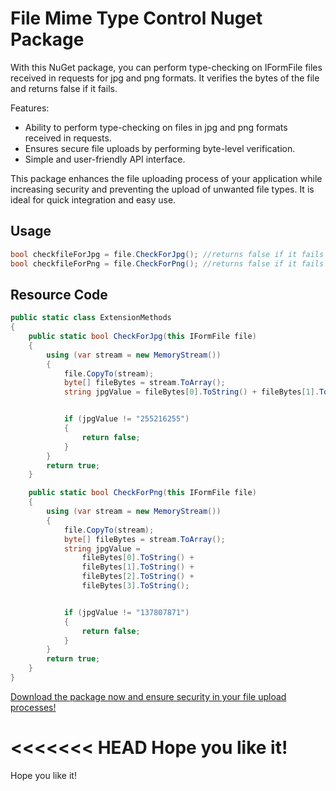 
# File Mime Type Control Nuget Package

With this NuGet package, you can perform type-checking on IFormFile files received in requests for jpg and png formats. It verifies the bytes of the file and returns false if it fails.

Features:
- Ability to perform type-checking on files in jpg and png formats received in requests.
- Ensures secure file uploads by performing byte-level verification.
- Simple and user-friendly API interface.

This package enhances the file uploading process of your application while increasing security and preventing the upload of unwanted file types. It is ideal for quick integration and easy use.


## Usage
```csharp
bool checkfileForJpg = file.CheckForJpg(); //returns false if it fails
bool checkfileForPng = file.CheckForPng(); //returns false if it fails
```


## Resource Code
```csharp
public static class ExtensionMethods
{
    public static bool CheckForJpg(this IFormFile file)
    {
        using (var stream = new MemoryStream())
        {
            file.CopyTo(stream);
            byte[] fileBytes = stream.ToArray();
            string jpgValue = fileBytes[0].ToString() + fileBytes[1].ToString() + fileBytes[2].ToString();


            if (jpgValue != "255216255")
            {
                return false;
            }
        }
        return true;
    }

    public static bool CheckForPng(this IFormFile file)
    {
        using (var stream = new MemoryStream())
        {
            file.CopyTo(stream);
            byte[] fileBytes = stream.ToArray();
            string jpgValue = 
                fileBytes[0].ToString() + 
                fileBytes[1].ToString() + 
                fileBytes[2].ToString() + 
                fileBytes[3].ToString();


            if (jpgValue != "137807871")
            {
                return false;
            }
        }
        return true;
    }
}

```


[Download the package now and ensure security in your file upload processes!](https://www.nuget.org)

<<<<<<< HEAD
Hope you like it!
=======
Hope you like it!
